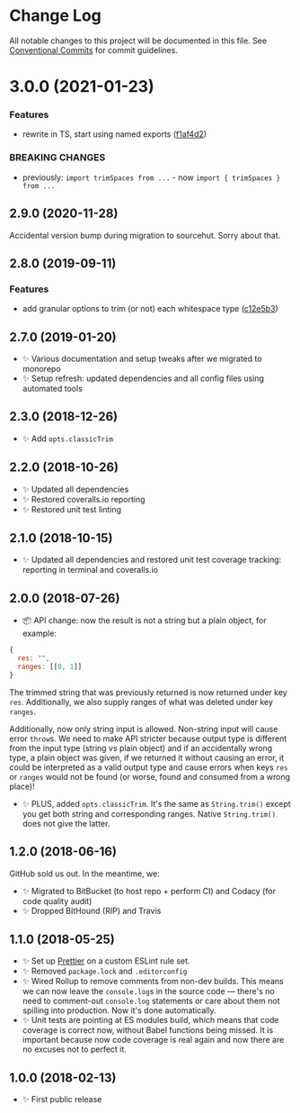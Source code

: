 # Change Log

All notable changes to this project will be documented in this file.
See [Conventional Commits](https://conventionalcommits.org) for commit guidelines.

# 3.0.0 (2021-01-23)

### Features

- rewrite in TS, start using named exports ([f1af4d2](https://github.com/codsen/codsen/commit/f1af4d2eecbda15edc33f9b9080bc99f495cbd3a))

### BREAKING CHANGES

- previously: `import trimSpaces from ...` - now `import { trimSpaces } from ...`

## 2.9.0 (2020-11-28)

Accidental version bump during migration to sourcehut. Sorry about that.

## 2.8.0 (2019-09-11)

### Features

- add granular options to trim (or not) each whitespace type ([c12e5b3](https://gitlab.com/codsen/codsen/commit/c12e5b3))

## 2.7.0 (2019-01-20)

- ✨ Various documentation and setup tweaks after we migrated to monorepo
- ✨ Setup refresh: updated dependencies and all config files using automated tools

## 2.3.0 (2018-12-26)

- ✨ Add `opts.classicTrim`

## 2.2.0 (2018-10-26)

- ✨ Updated all dependencies
- ✨ Restored coveralls.io reporting
- ✨ Restored unit test linting

## 2.1.0 (2018-10-15)

- ✨ Updated all dependencies and restored unit test coverage tracking: reporting in terminal and coveralls.io

## 2.0.0 (2018-07-26)

- 📦 API change: now the result is not a string but a plain object, for example:

```js
{
  res: "",
  ranges: [[0, 1]]
}
```

The trimmed string that was previously returned is now returned under key `res`.
Additionally, we also supply ranges of what was deleted under key `ranges`.

Additionally, now only string input is allowed. Non-string input will cause error `throw`s. We need to make API stricter because output type is different from the input type (string vs plain object) and if an accidentally wrong type, a plain object was given, if we returned it without causing an error, it could be interpreted as a valid output type and cause errors when keys `res` or `ranges` would not be found (or worse, found and consumed from a wrong place)!

- ✨ PLUS, added `opts.classicTrim`. It's the same as `String.trim()` except you get both string and corresponding ranges. Native `String.trim()` does not give the latter.

## 1.2.0 (2018-06-16)

GitHub sold us out. In the meantime, we:

- ✨ Migrated to BitBucket (to host repo + perform CI) and Codacy (for code quality audit)
- ✨ Dropped BitHound (RIP) and Travis

## 1.1.0 (2018-05-25)

- ✨ Set up [Prettier](https://prettier.io) on a custom ESLint rule set.
- ✨ Removed `package.lock` and `.editorconfig`
- ✨ Wired Rollup to remove comments from non-dev builds. This means we can now leave the `console.log`s in the source code — there's no need to comment-out `console.log` statements or care about them not spilling into production. Now it's done automatically.
- ✨ Unit tests are pointing at ES modules build, which means that code coverage is correct now, without Babel functions being missed. It is important because now code coverage is real again and now there are no excuses not to perfect it.

## 1.0.0 (2018-02-13)

- ✨ First public release
